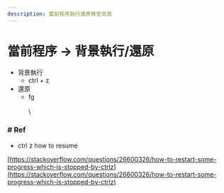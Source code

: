 ```yaml
---
description: 當前程序執行還原移至背景
---
```


# 當前程序 -> 背景執行/還原

* 背景執行
  * ctrl + z
* 還原
  * fg\
    \
    \


### # Ref

* ctrl z how to resume

[https://stackoverflow.com/questions/26600326/how-to-restart-some-progress-which-is-stopped-by-ctrlz](https://stackoverflow.com/questions/26600326/how-to-restart-some-progress-which-is-stopped-by-ctrlz)
